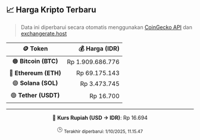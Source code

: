 

<!-- HARGA_KRIPTO -->
## 📈 Harga Kripto Terbaru

> Data ini diperbarui secara otomatis menggunakan [CoinGecko API](https://www.coingecko.com/) dan [exchangerate.host](https://exchangerate.host/)

<div align="center">

| 🪙 Token | 💰 Harga (IDR) |
|:------:|---------------:|
| 🟠 **Bitcoin (BTC)**   | Rp 1.909.686.776 |
| 🔵 **Ethereum (ETH)**  | Rp 69.175.143 |
| 🟣 **Solana (SOL)**    | Rp 3.473.745 |
| 🟢 **Tether (USDT)**   | Rp 16.700 |

---

💱 **Kurs Rupiah (USD → IDR)**: Rp 16.694

🕒 <sub>Terakhir diperbarui: 1/10/2025, 11.15.47</sub>

</div>
<!-- /HARGA_KRIPTO -->